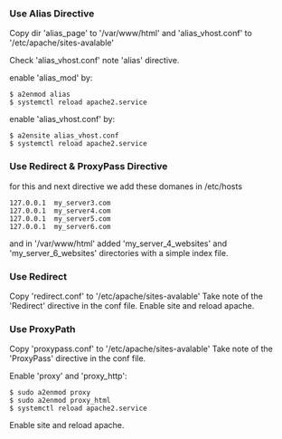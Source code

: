 ### Use Alias Directive 

Copy dir 'alias_page' to '/var/www/html' 
and 'alias_vhost.conf' to '/etc/apache/sites-avalable'

Check 'alias_vhost.conf' note 'alias' directive.

enable 'alias_mod' by:

    $ a2enmod alias
    $ systemctl reload apache2.service

enable 'alias_vhost.conf' by:

    $ a2ensite alias_vhost.conf
    $ systemctl reload apache2.service

### Use Redirect & ProxyPass Directive 

for this and next directive we add these domanes in /etc/hosts

    127.0.0.1  my_server3.com
    127.0.0.1  my_server4.com
    127.0.0.1  my_server5.com
    127.0.0.1  my_server6.com

and in '/var/www/html' added 'my_server_4_websites' and 
'my_server_6_websites' directories with a simple index file.

### Use Redirect

Copy 'redirect.conf' to '/etc/apache/sites-avalable'
Take note of the 'Redirect' directive in the conf file.
Enable site and reload apache.
    

### Use ProxyPath

Copy 'proxypass.conf' to '/etc/apache/sites-avalable'
Take note of the 'ProxyPass' directive in the conf file.

Enable 'proxy' and 'proxy_http':

    $ sudo a2enmod proxy
    $ sudo a2enmod proxy_html
    $ systemctl reload apache2.service

Enable site and reload apache.
